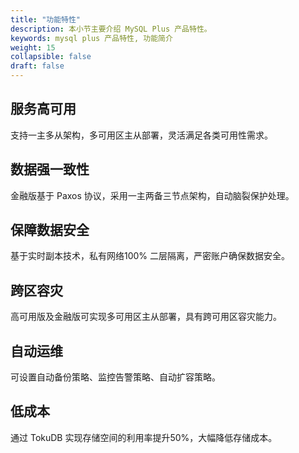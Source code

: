 ```yaml
---
title: "功能特性"
description: 本小节主要介绍 MySQL Plus 产品特性。 
keywords: mysql plus 产品特性, 功能简介 
weight: 15
collapsible: false
draft: false
---
```




## 服务高可用

支持一主多从架构，多可用区主从部署，灵活满足各类可用性需求。

## 数据强一致性

金融版基于 Paxos 协议，采用一主两备三节点架构，自动脑裂保护处理。

## 保障数据安全

基于实时副本技术，私有网络100% 二层隔离，严密账户确保数据安全。

## 跨区容灾

高可用版及金融版可实现多可用区主从部署，具有跨可用区容灾能力。

## 自动运维

可设置自动备份策略、监控告警策略、自动扩容策略。

## 低成本

通过 TokuDB 实现存储空间的利用率提升50%，大幅降低存储成本。
